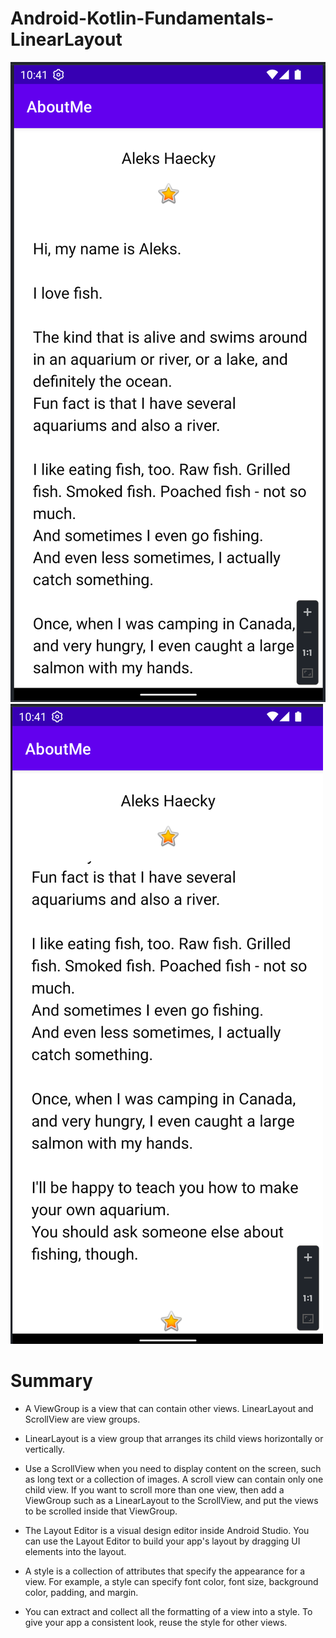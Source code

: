 # Android-Kotlin-Fundamentals-LinearLayout

![](https://github.com/gabeps2/Android-Kotlin-Fundamentals-LinearLayout/blob/master/repo-images/AboutMeApp.png?raw=true)
![](https://github.com/gabeps2/Android-Kotlin-Fundamentals-LinearLayout/blob/master/repo-images/AboutMeApp2.png?raw=true)

# Summary

* A ViewGroup is a view that can contain other views. LinearLayout and ScrollView are view groups.

* LinearLayout is a view group that arranges its child views horizontally or vertically.

* Use a ScrollView when you need to display content on the screen, such as long text or a collection of images. A scroll view can contain only one child view. If you want to scroll more than one view, then add a ViewGroup such as a LinearLayout to the ScrollView, and put the views to be scrolled inside that ViewGroup.

* The Layout Editor is a visual design editor inside Android Studio. You can use the Layout Editor to build your app's layout by dragging UI elements into the layout.

* A style is a collection of attributes that specify the appearance for a view. For example, a style can specify font color, font size, background color, padding, and margin.

* You can extract and collect all the formatting of a view into a style. To give your app a consistent look, reuse the style for other views.
